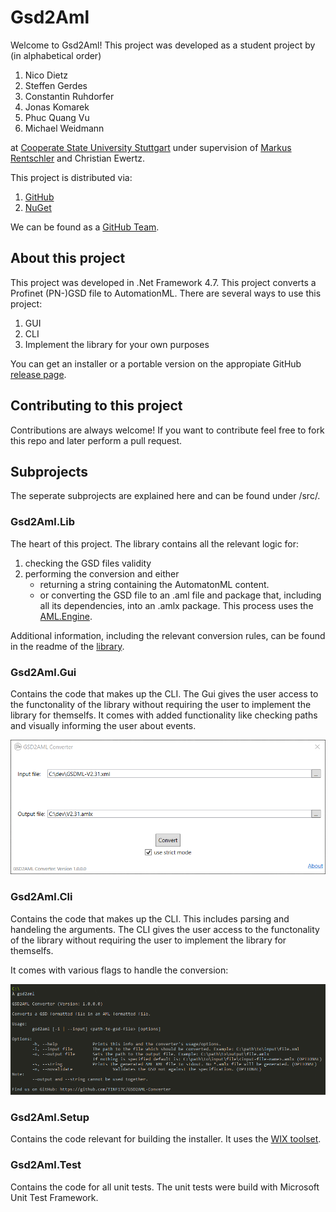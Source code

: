 # Gsd2Aml

Welcome to Gsd2Aml! This project was developed as a student project by (in alphabetical order)

1. Nico Dietz
2. Steffen Gerdes
3. Constantin Ruhdorfer
4. Jonas Komarek
5. Phuc Quang Vu
6. Michael Weidmann

at [Cooperate State University Stuttgart](https://www.dhbw-stuttgart.de/home/) under supervision of [Markus Rentschler](http://wwwlehre.dhbw-stuttgart.de/~rentschler/) and Christian Ewertz.

This project is distributed via:

1. [GitHub](https://github.com/TINF17C/GSD2AML-Converter)
2. [NuGet](https://www.nuget.org/packages/Gsd2Aml.Lib)

We can be found as a [GitHub Team](https://github.com/orgs/TINF17C/teams/gsd2aml).

## About this project

This project was developed in .Net Framework 4.7.
This project converts a Profinet (PN-)GSD file to AutomationML.
There are several ways to use this project:

1. GUI
2. CLI
3. Implement the library for your own purposes

You can get an installer or a portable version on the appropiate GitHub [release page](https://github.com/TINF17C/GSD2AML-Converter/releases).

## Contributing to this project

Contributions are always welcome!
If you want to contribute feel free to fork this repo and later perform a pull request.

## Subprojects

The seperate subprojects are explained here and can be found under /src/.

### Gsd2Aml.Lib

The heart of this project.
The library contains all the relevant logic for:

1. checking the GSD files validity
2. performing the conversion and either
    * returning a string containing the AutomatonML content.
    * or converting the GSD file to an .aml file and package that, including all its dependencies, into an .amlx package. This process uses the [AML.Engine](https://www.nuget.org/packages/Aml.Engine).

Additional information, including the relevant conversion rules, can be found in the readme of the [library](src/Gsd2Aml.Lib/README.md).

### Gsd2Aml.Gui

Contains the code that makes up the CLI.
The Gui gives the user access to the functonality of the library without requiring the user to implement the library for themselfs.
It comes with added functionality like checking paths and visually informing the user about events.

![The main window of the GUI](./res/gui.png)

### Gsd2Aml.Cli

Contains the code that makes up the CLI.
This includes parsing and handeling the arguments.
The CLI gives the user access to the functonality of the library without requiring the user to implement the library for themselfs.

It comes with various flags to handle the conversion:

![The Clis help flag](./res/cli.png)

### Gsd2Aml.Setup

Contains the code relevant for building the installer.
It uses the [WIX toolset](http://wixtoolset.org/).

### Gsd2Aml.Test

Contains the code for all unit tests.
The unit tests were build with Microsoft Unit Test Framework.
